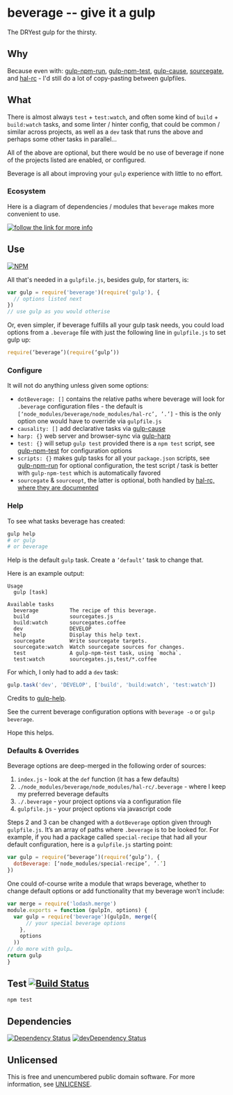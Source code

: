 # beverage -- give it a gulp

The DRYest gulp for the thirsty.

## Why

Because even with:
[gulp-npm-run](https://github.com/orlin/gulp-npm-run),
[gulp-npm-test](https://github.com/orlin/gulp-npm-test),
[gulp-cause](https://github.com/orlin/gulp-cause),
[sourcegate](https://github.com/orlin/sourcegate),
and [hal-rc](https://github.com/orlin/hal-rc) -
I'd still do a lot of copy-pasting between gulpfiles.

## What

There is almost always `test` + `test:watch`,
and often some kind of `build` + `build:watch` tasks,
and some linter / hinter config, that could be common /
similar across projects, as well as a `dev` task that
runs the above and perhaps some other tasks in parallel...

All of the above are optional, but there would be no use of beverage
if none of the projects listed are enabled, or configured.

Beverage is all about improving your `gulp` experience with little to no effort.

### Ecosystem

Here is a diagram of dependencies / modules that `beverage` makes more convenient to use.

[![](doc/Beverage.jpg "follow the link for more info")](doc)

## Use

[![NPM](https://nodei.co/npm/beverage.png?mini=true)](https://www.npmjs.org/package/beverage)

All that's needed in a `gulpfile.js`, besides gulp, for starters, is:

```javascript
var gulp = require('beverage')(require('gulp'), {
  // options listed next
})
// use gulp as you would otherise
```

Or, even simpler, if beverage fulfills all your gulp task needs, you could load options from a `.beverage` file with just the following line in `gulpfile.js` to set gulp up:

```javascript
require(‘beverage’)(require(‘gulp’))
```

### Configure

It will not do anything unless given some options:

- `dotBeverage: []` contains the relative paths where beverage will look for `.beverage` configuration files - the default is `[‘node_modules/beverage/node_modules/hal-rc’, ’.’]` - this is the only option one would have to override via `gulpfile.js`
- `causality: []` add declarative tasks via [gulp-cause](https://github.com/orlin/gulp-cause)
- `harp: {}` web server and browser-sync via [gulp-harp](https://github.com/orlin/gulp-harp)
- `test: {}` will setup `gulp test` provided there is a `npm test` script, see [gulp-npm-test](https://github.com/orlin/gulp-npm-test#configure) for configuration options
- `scripts: {}` makes gulp tasks for all your `package.json` scripts, see [gulp-npm-run](https://github.com/orlin/gulp-npm-run#configure) for optional configuration, the test script / task is better with `gulp-npm-test` which is automatically favored
- `sourcegate` & `sourceopt`, the latter is optional, both handled by [hal-rc, where they are documented](https://github.com/orlin/hal-rc#configure)

### Help

To see what tasks beverage has created:

```sh
gulp help
# or gulp
# or beverage
```

Help is the default `gulp` task.  Create a `’default’` task to change that.

Here is an example output:

```text
Usage
  gulp [task]

Available tasks
  beverage          The recipe of this beverage.
  build             sourcegates.js
  build:watch       sourcegates.coffee
  dev               DEVELOP
  help              Display this help text.
  sourcegate        Write sourcegate targets.
  sourcegate:watch  Watch sourcegate sources for changes.
  test              A gulp-npm-test task, using `mocha`.
  test:watch        sourcegates.js,test/*.coffee
```

For which, I only had to add a `dev` task:

```javascript
gulp.task('dev', 'DEVELOP', ['build', 'build:watch', 'test:watch'])
```

Credits to [gulp-help](https://www.npmjs.com/package/gulp-help).

See the current beverage configuration options with `beverage -o` or `gulp beverage`.

Hope this helps.

### Defaults & Overrides

Beverage options are deep-merged in the following order of sources:

1. `index.js` - look at the `def` function (it has a few defaults)
2. `./node_modules/beverage/node_modules/hal-rc/.beverage` - where I keep my preferred beverage defaults
3. `./.beverage` - your project options via a configuration file
4. `gulpfile.js` - your project options via javascript code

Steps 2 and 3 can be changed with a `dotBeverage` option given through `gulpfile.js`.  It’s an array of paths where `.beverage` is to be looked for.  For example, if you had a package called `special-recipe` that had all your default configuration, here is a `gulpfile.js` starting point:

```javascript
var gulp = require(‘beverage’)(require(‘gulp’), {
  dotBeverage: [‘node_modules/special-recipe’, ’.’]
})
```

One could of-course write a module that wraps beverage, whether to change default options or add functionality that my beverage won’t include:

```javascript
var merge = require('lodash.merge')
module.exports = function (gulpIn, options) {
  var gulp = require('beverage')(gulpIn, merge({
      // your special beverage options
    },
    options
  ))
// do more with gulp…
return gulp
}
```

## Test [![Build Status](https://img.shields.io/travis/orlin/beverage.svg?style=flat)](https://travis-ci.org/orlin/beverage)

```sh
npm test
```

## Dependencies

[![Dependency Status](https://david-dm.org/orlin/beverage.svg)](https://david-dm.org/orlin/beverage)
[![devDependency Status](https://david-dm.org/orlin/beverage/dev-status.svg)](https://david-dm.org/orlin/beverage#info=devDependencies)

## Unlicensed

This is free and unencumbered public domain software.
For more information, see [UNLICENSE](http://unlicense.org).
